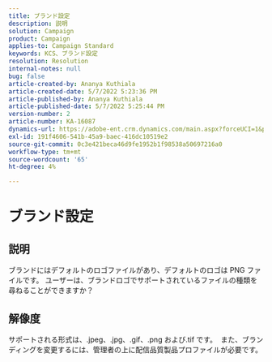 ```yaml
---
title: ブランド設定
description: 説明
solution: Campaign
product: Campaign
applies-to: Campaign Standard
keywords: KCS、ブランド設定
resolution: Resolution
internal-notes: null
bug: false
article-created-by: Ananya Kuthiala
article-created-date: 5/7/2022 5:23:36 PM
article-published-by: Ananya Kuthiala
article-published-date: 5/7/2022 5:25:44 PM
version-number: 2
article-number: KA-16087
dynamics-url: https://adobe-ent.crm.dynamics.com/main.aspx?forceUCI=1&pagetype=entityrecord&etn=knowledgearticle&id=eb93d768-2ace-ec11-a7b5-0022480a8e40
exl-id: 191f4606-541b-45a9-baec-416dc10519e2
source-git-commit: 0c3e421beca46d9fe1952b1f98538a50697216a0
workflow-type: tm+mt
source-wordcount: '65'
ht-degree: 4%

---
```


# ブランド設定

## 説明


ブランドにはデフォルトのロゴファイルがあり、デフォルトのロゴは PNG ファイルです。 ユーザーは、ブランドロゴでサポートされているファイルの種類を尋ねることができますか？


## 解像度


サポートされる形式は、.jpeg、.jpg、.gif、.png および.tif です。  また、ブランディングを変更するには、管理者の上に配信品質製品プロファイルが必要です。

